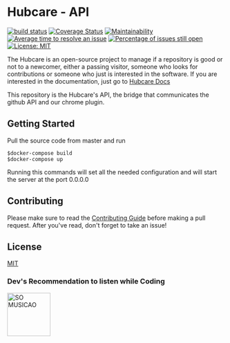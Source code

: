 # Hubcare - API

[![build status](https://gitlab.com/cjjcastro/2019-1-hubcare-api/badges/master/pipeline.svg)](https://gitlab.com/cjjcastro/2019-1-hubcare-api/pipelines)
[![Coverage Status](https://coveralls.io/repos/github/fga-eps-mds/2019.1-hubcare-api/badge.svg?branch=)](https://coveralls.io/github/fga-eps-mds/2019.1-hubcare-api?branch=)
[![Maintainability](https://api.codeclimate.com/v1/badges/956d64084dec1bc50ad3/maintainability)](https://codeclimate.com/github/fga-eps-mds/2019.1-hubcare-api/maintainability)
[![Average time to resolve an issue](http://isitmaintained.com/badge/resolution/fga-eps-mds/2019.1-hubcare-api.svg)](http://isitmaintained.com/project/fga-eps-mds/2019.1-hubcare-api "Average time to resolve an issue")
[![Percentage of issues still open](http://isitmaintained.com/badge/open/fga-eps-mds/2019.1-hubcare-api.svg)](http://isitmaintained.com/project/fga-eps-mds/2019.1-hubcare-api "Percentage of issues still open")
[![License: MIT](https://img.shields.io/badge/License-MIT-yellow.svg)](https://opensource.org/licenses/MIT)

The Hubcare is an open-source project to manage if a repository is good or not to a newcomer, either a passing visitor, someone who looks for contributions or someone who just is interested in the software. If you are interested in the documentation, just go to [Hubcare Docs](https://fga-eps-mds.github.io/2019.1-hubcare-docs/)

This repository is the Hubcare's API, the bridge that communicates the github API and our chrome plugin.

## Getting Started

Pull the source code from master and run

```
$docker-compose build
$docker-compose up
```

Running this commands will set all the needed configuration and will start the server at the port 0.0.0.0

## Contributing

Please make sure to read the [Contributing Guide]() before making a pull request. After you've read, don't forget to take an issue!

## License

[MIT](./LICENSE)

### Dev's Recommendation to listen while Coding

<a href="https://open.spotify.com/playlist/3volu6WNAthdgivf0Ki4U1"><img src="https://mosaic.scdn.co/640/072be8c8070865cdbc15eb91bc78e270bdb2d9955fa3a6cc1848ea743a293d2088046746d1b096089e5288926fadb82f873ccf2b45300c3a6f65fa14e10a7d0572569ee5ec9159ed03c79a8b61b308ec" width="100" height="100" title="SO MUSICAO" alt="SO MUSICAO"></a>
